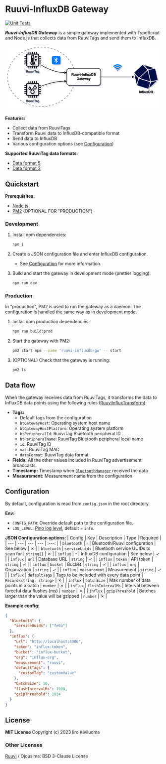 # Ruuvi-InfluxDB Gateway

[![Unit Tests](https://github.com/iiroki/ruuvi-influxdb-gw/actions/workflows/unit-tests.yml/badge.svg?branch=main)](https://github.com/iiroki/ruuvi-influxdb-gw/actions/workflows/unit-tests.yml)

**_Ruuvi-InfluxDB Gateway_** is a simple gateway implemented with TypeScript and Node.js that collects data from RuuviTags and send them to InfluxDB.

![](./docs/ruuvi-influxdb-gw.drawio.png)

**Features:**
- Collect data from RuuviTags
- Transform Ruuvi data to InfluxDB-compatible format
- Send data to InfluxDB
- Various configuration options (see [Configuration](#configuration))

**Supported RuuviTag data formats:**
- [Data format 5](https://docs.ruuvi.com/communication/bluetooth-advertisements/data-format-5-rawv2)
- [Data format 3](https://docs.ruuvi.com/communication/bluetooth-advertisements/data-format-3-rawv1)

## Quickstart

**Prerequisites:**
- [Node.js](https://nodejs.org/en/)
- [PM2](https://pm2.keymetrics.io/) (OPTIONAL FOR "PRODUCTION")

### Development

1. Install npm dependencies:
    ```bash
    npm i
    ```

2. Create a JSON configuration file and enter InfluxDB configuration.
    - See [Configuration](#configuration) for more information.

3. Build and start the gateway in development mode (prettier logging):
    ```bash
    npm run dev
    ```

### Production

In "production", PM2 is used to run the gateway as a daemon.
The configuration is handled the same way as in development mode.

1. Install npm production dependencies:
    ```bash
    npm run build:prod
    ```

2. Start the gateway with PM2:
    ```bash
    pm2 start npm --name 'ruuvi-influxdb-gw' -- start
    ```

3. (OPTIONAL) Check that the gateway is running:
    ```bash
    pm2 ls
    ```

## Data flow

When the gateway receives data from RuuviTags, it transforms the data to InfluxDB data points using the following rules ([RuuviInfluxTransform](./src//stream.ts)):
- **Tags:**
    - Default tags from the configuration
    - `btGatewayHost`: Operating system host name
    - `btGatewayHostPlatform`: Operating system platform
    - `btPeripheralId`: RuuviTag Bluetooth peripheral ID
    - `btPeripheralName`: RuuviTag Bluetooth peripheral local name
    - `id`: RuuviTag ID
    - `mac`: RuuviTag MAC
    - `dataFormat`: RuuviTag data format
- **Fields:** All the other values included in RuuviTag advertisement broadcasts.
- **Timestamp:** Timestamp when [`BluetoothManager`](./src/bluetooth.ts) received the data
- **Measurement:** Measurement name from the configuration

## Configuration

By default, configuration is read from `config.json` in the root directory.

**Env:**
- `CONFIG_PATH`: Override default path to the configuration file.
- `LOG_LEVEL`: [Pino log level](https://github.com/pinojs/pino/blob/master/docs/api.md#logger-level), default = `info`.

**JSON Configuration options:**
| Config | Key | Description | Type | Required |
| --- | --- | --- | --- | :---: |
| `bluetooth` | - | Bluetooth/Ruuvi configuration | See below | &cross; |
| `bluetooth` | `serviceUuids` | Bluetooth service UUIDs to scan for | `string[]` | &cross; |
| `influx` | - | InfluxDB configuration | See below | &check; |
| `influx` | `url` | Database URL | `string` | &check; |
| `influx` | `token` | API token | `string` | &check; |
| `influx` | `bucket` | Bucket | `string` | &check; |
| `influx` | `org` | Organization | `string` | &check; |
| `influx` | `measurement` | Measurement  | `string` | &check; |
| `influx` | `defaultTags` | Tags to be included with every data point  | `Record<string, string>` | &cross; |
| `influx` | `batchSize` | Max number of data points in a batch | `number` | &cross; |
| `influx` | `flushIntervalMs` | Interval between forceful data flushes (ms) | `number` | &cross; |
| `influx` | `gzipThreshold` | Batches larger than the value will be gzipped | `number` | &cross; |

**Example config:**

```json
{
  "bluetooth": {
    "serviceUuids": ["fe9a"]
  },
  "influx": {
    "url": "http://localhost:8086",
    "token": "influx-token",
    "bucket": "influx-bucket",
    "org": "influx-org",
    "measurement": "ruuvi",
    "defaultTags": {
      "customTag": "customValue"
    },
    "batchSize": 10,
    "flushIntervalMs": 1000,
    "gzipThreshold": 1024
  }
}
```

## License

**MIT License** Copyright (c) 2023 Iiro Kiviluoma

### Other Licenses

[Ruuvi](https://ruuvi.com/) / Ojousima: BSD 3-Clause License
